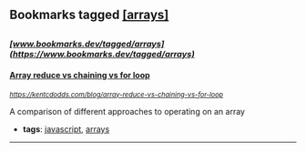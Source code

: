 ## Bookmarks tagged [[arrays]](https://www.bookmarks.dev/search?q=[arrays])

_<sup><sup>[www.bookmarks.dev/tagged/arrays](https://www.bookmarks.dev/tagged/arrays)</sup></sup>_
---
#### [Array reduce vs chaining vs for loop](https://kentcdodds.com/blog/array-reduce-vs-chaining-vs-for-loop)
_<sup>https://kentcdodds.com/blog/array-reduce-vs-chaining-vs-for-loop</sup>_

A comparison of different approaches to operating on an array

* **tags**: [javascript](../tagged/javascript.md), [arrays](../tagged/arrays.md)
---
